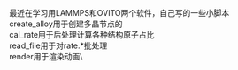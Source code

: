 最近在学习用LAMMPS和OVITO两个软件，自己写的一些小脚本\
create_alloy用于创建多晶节点的\
cal_rate用于后处理计算各种结构原子占比\
read_file用于对rate.*批处理\
render用于渲染动画\
